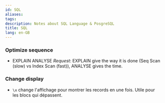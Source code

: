 ```yaml
---
id: SQL
aliases: 
tags: 
description: Notes about SQL Language & PosgreSQL
title: SQL
lang: en-GB
---
```


### Optimize sequence

- EXPLAIN ANALYSE _Request_: EXPLAIN give the way it is done (Seq Scan (slow) vs Index Scan (fast)), ANALYSE gives the time.

### Change display

 - `\x` change l'affichage pour montrer les records en une fois. Utile pour les blocs qui dépassent.
